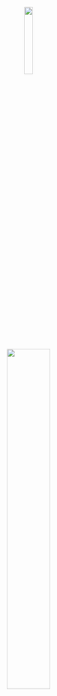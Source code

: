 <p align="center"><img width="20%" src = "https://github.com/GDSC-CRCE/.github/blob/main/profile/gdsc-logo.gif"></p>
<p align="center"><img width ="45%" src="https://github.com/GDSC-CRCE/.github/blob/main/profile/GDSC-CRCE.png"></p>
